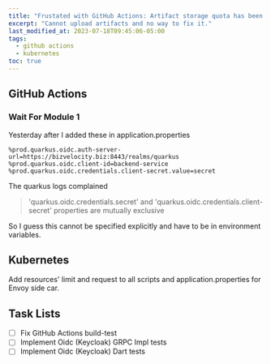 ```yaml
---
title: "Frustated with GitHub Actions: Artifact storage quota has been hit"
excerpt: "Cannot upload artifacts and no way to fix it."
last_modified_at: 2023-07-18T09:45:06-05:00
tags: 
  - github actions
  - kubernetes
toc: true
---
```


## GitHub Actions
### Wait For Module 1
Yesterday after I added these in application.properties

```
%prod.quarkus.oidc.auth-server-url=https://bizvelocity.biz:8443/realms/quarkus
%prod.quarkus.oidc.client-id=backend-service
%prod.quarkus.oidc.credentials.client-secret.value=secret
```

The quarkus logs complained
> 'quarkus.oidc.credentials.secret' and 'quarkus.oidc.credentials.client-secret' properties are mutually exclusive

So I guess this cannot be specified explicitly and have to be in environment variables.

## Kubernetes
Add resources' limit and request to all scripts and application.properties for Envoy side car.


## Task Lists

- [ ] Fix GitHub Actions build-test
- [ ] Implement Oidc (Keycloak) GRPC Impl tests
- [ ] Implement Oidc (Keycloak) Dart tests